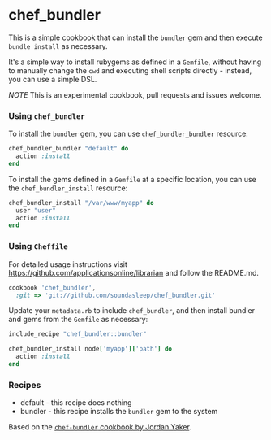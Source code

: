 chef_bundler
============

This is a simple cookbook that can install the `bundler` gem and then execute `bundle install` as necessary.

It's a simple way to install rubygems as defined in a `Gemfile`, without having to manually change the `cwd` and executing shell scripts directly - instead, you can use a simple DSL.

*NOTE* This is an experimental cookbook, pull requests and issues welcome.

### Using `chef_bundler`

To install the `bundler` gem, you can use `chef_bundler_bundler` resource:

```ruby
chef_bundler_bundler "default" do
  action :install
end
```

To install the gems defined in a `Gemfile` at a specific location, you can use the `chef_bundler_install` resource:

```ruby
chef_bundler_install "/var/www/myapp" do
  user "user"
  action :install
end
```

### Using `Cheffile`

For detailed usage instructions visit https://github.com/applicationsonline/librarian and follow the README.md.

```ruby
cookbook 'chef_bundler',
  :git => 'git://github.com/soundasleep/chef_bundler.git'
```

Update your `metadata.rb` to include `chef_bundler`, and then install bundler and gems from the `Gemfile` as necessary:

```ruby
include_recipe "chef_bundler::bundler"

chef_bundler_install node['myapp']['path'] do
  action :install
end
```

### Recipes

* default - this recipe does nothing
* bundler - this recipe installs the `bundler` gem to the system

Based on the [`chef-bundler` cookbook by Jordan Yaker](https://github.com/jordanyaker/chef-bundler).
